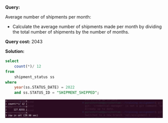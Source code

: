 **Query:**

Average number of shipments per month:

- Calculate the average number of shipments made per month by dividing the total number of shipments by the number of months.

**Query cost:** 2043

**Solution:**

```sql
select
    count(*)/ 12
from
    shipment_status ss
where
    year(ss.STATUS_DATE) = 2022
    and ss.STATUS_ID = "SHIPMENT_SHIPPED";
```

![alt text](image.png)
